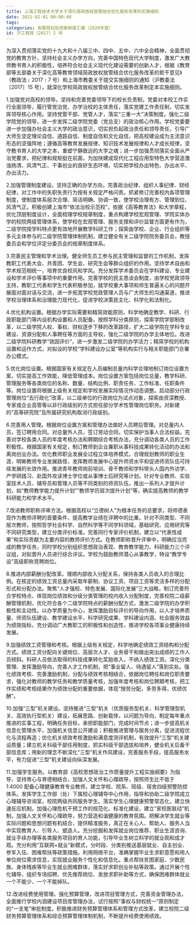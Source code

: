 ```yaml
---
title: 上海工程技术大学关于深化简政放权放管结合优化服务改革的实施细则
date: 2021-02-01 00:00:00
tags: 
categories: 发展规划处规章制度汇编（2020年度）
id: 沪工程规〔2017〕2 号
---
```


为深入贯彻落实党的十九大和十八届三中、四中、五中、六中全会精神，全面贯彻党的教育方针，坚持社会主义办学方向，完善中国特色现代大学制度，激发广大教师教书育人的积极性，培养符合社会主义现代化建设需要的创新人才，根据《教育部等五部委关于深化高等教育领域简政放权放管结合优化服务改革的若干意见》（教政法﹝2017﹞7 号）和上海市教委关于提交实施细则的通知（沪教委法〔2017〕15 号），就深化学校简政放权放管结合优化服务改革制定本实施细则。

1.加强党对高校的领导。坚持和完善党委领导下的校长负责制，党委对本校工作实行全面领导，履行管党治党、办学治校的主体责任，落实党建工作责任制，切实发挥领导核心作用。坚持党管干部、党管人才，落实“三重一大”决策制度。强化二级学院党的领导，进一步发挥二级学院党委（党总支）的政治核心作用。学校党委要进一步加强办社会主义大学的政治意识，切实担负起政治责任和领导责任，引导广大师生坚定理论自信、道路自信、制度自信和文化自信，把高校建设成为主流意识形态的坚强阵地；遵循高等教育发展规律、知识技术发展规律和人才成长规律，坚守教书育人的大学之本，重塑宁静致远的大学之魂；进一步加强贯彻落实全面从严治党要求，把纪律和规矩挺在前面，为加快建成现代化工程应用型特色大学营造激浊扬清、风清气正、干事创业的良好生态环境，切实把学校办出特色、办出水平、办出活力。

2.加强管理制度建设。坚持正确的办学方向，完善政治纪律、组织人事纪律、财经纪律，对工作中的失职失责行为按有关规定严格问责。抓紧修订完善校内各项管理制度，使制度体系层次合理、简洁明确、协调一致，使学校治理有方、管理到位、风清气正。积极创建上海市“依法治校示范校”，依据《高等教育法》和大学章程，优化顶层制度设计，全面梳理学校规章制度，重点构建学校宏观管理、学院实体办学的校院两级管理体系，使学校在宏观管理、服务支撑和评价监督方面更有作为，二级学院按学科特点更有效地开展教学科研工作；探索由学校、企业、行业组织等多元主体参与的二级学院管理体制机制，建立健全有关二级学院院务委员会，教授委员会和学位评定分委员会的规章制度体系。

3.完善民主管理和学术治理。健全师生员工参与民主管理和监督的工作机制，发挥教职工代表大会、共青团、学生会、研究生会等群众组织的作用。坚持学术自由和学术规范相统一，培育优良校风和学风。充分发挥学术委员会在学科建设、专业建设和学术评价等事项中的重要作用。完善学校的民主恳谈会制度，由学校党政领导主持，教职工代表和学生代表积极参加，就学校重大事项和师生普遍关心的问题开展面对面对话与交流，进一步拓宽学校党政管理人员与广大师生的沟通渠道，推进学校治理体系和治理能力现代化，促进学校决策民主化、科学化和法制化。

4.优化机构设置。根据办学实际需要和精简效能原则，科学地确定教学、科研、行政职能部门等内设机构设置和人员配备。按照学科分类原则，探索学院学部制改革，以二级学院人权、事权、财权逐步下移的改革路径，扩大二级学院在学科专业建设、资源分配和人事聘任等方面的主导权，强化二级学院的办学主体地位。改进二级学院科研教学“效因评价”，进一步激发二级学院的办学活力；精简学校的机构设置和运作方式，对拟设的学校“学科建设办公室”等机构实行与相关职能部门合署办公模式。

5.优化岗位设置。根据国家有关规定在人员编制总量内科学合理地制订岗位设置方案，切实提高工作效能，降低管理成本。岗位设置方案包括岗位总量，教学科研、管理服务等各类岗位的名称、数量、结构比例、职责任务、工作标准、任职条件等。岗位设置将根据上级有关规定和学校发展实际情况作动态调整。启动部分行政管理岗位“去行政化”改革，以二级单位的行政岗位为试点对象，探索由资深教授、专家或企业高管等以非行政级别的方式担任部分学术性管理岗位职务。对新建的“高等研究院”及所属研究机构取消行政级别。

6.完善用人管理。根据岗位设置方案和管理办法做好人员聘后管理。对总量内人员，签订聘用合同。对总量外人员，签订劳动合同，切实保护当事人合法权益。完善对学校各类人员的年度考核办法和聘期综合考核办法，充分调动各类人员的工作积极性。根据国家有关规定，制订教师到企业兼职从事科技成果转化活动的办法和离岗创业办法。优化教师职业发展全过程立体培养模式，合理规划教师的职业生涯，明晰教师专业发展路径，发挥教师发展中心提升师资水平和促进师资队伍可持续发展的长效作用。推进青年教师岗前培训、骨干教师和学科带头人国内外访学、产学研践习、赴国外攻读博士学位或从事博士后研究等计划。针对专业教师、实验室技术人员、辅导员和管理人员等不同类别的师资队伍，推出一系列人才提升计划，如“教师教学能力提升计划”“教师学历层次提升计划”等，确实提高教师的教学科研能力和学术水平。

7.改进教师职称评审方法。根据高校以“立德树人”为根本任务的总要求，将师德表现作为教师评聘的首要条件，提高教学业绩在评聘中的比重。针对不同类型、不同层次教师，按照哲学社会科学、自然科学等不同学科领域，基础研究、应用研究等不同研究类型，建立分类评价标准。完善同行专家评价机制，建立以“代表性成果”和实际贡献为主要内容的教师评价方式。在教师职称晋升评审中，明确应当完成的教学任务，同时学校分别组织思想政治表现、教育教学能力、科研能力三个评议组，对拟晋升人员进行综合评议。学校为鼓励教师潜心从事教学，特设“教学专设”高级职称竞聘岗位。

8.推进内部薪酬分配改革。理顺内部收入分配关系，保持各类人员收入的合理比例。在核定的绩效工资总量内采取年薪制、协议工资、项目工资等灵活多样的分配形式和分配办法。聚焦“人才强校、特色发展、国际化发展”三大战略，制订完善符合学校特点、体现岗位绩效和分级分类管理的校内收入分配制度，完善校院二级薪酬管理机制，优化符合各个二级学院特点的薪酬分配方式，激发二级学院的办学积极性和主动性。以办学质量为中心，发挥激励目标评价的导向作用，以人才培养质量、师资队伍建设、教学建设水平、科学研究成果、学科建设内涵、社会服务效益为绩效指标，充分调动广大教职工的积极性和创造性，推进学校各项事业健康持续发展。

9.加强绩效工资管理和考核。根据上级有关规定，科学地确定绩效工资结构和分配方式。绩效工资分配向关键岗位、高层次人才、业务骨干和做出突出成绩的工作人员倾斜。科研人员依法取得的科技成果转化奖励收入，不纳入绩效工资。深化分类管理、发挥激励导向，完善人才工作机制，把“事业留人、待遇留人”落到实处。强化绩效考核、完善激励机制，分配与绩效考核相结合，依据岗位聘任和岗位职责要求，强化对教师的教学任务和教学质量考核，加强年度考核和岗位聘期考核，把工作实绩和考核结果作为绩效分配的重要依据，体现“按劳分配，多劳多得，优绩优酬”。

10.加强“三型”机关建设。坚持推进“三型”机关（优质服务型机关、科学管理型机关、高效执行型机关）建设，拓展思路、创新载体，以问题为导向，制定每年重点推进的实事工程，明确任务目标，承担职能部门，完成时间节点；进一步提高机关信息化管理水平，加强机关信息公开建设；积极推进管理与服务分离，促进流程优化与流程再造；优化机关绩效考核激励和满意度测评机制，有效提升“三型”机关建设质量；建立机关科级干部任用制度，抓实科级干部选拔和培养，健全机关后备干部信息库；用新的理念不断深化“三型”机关作风建设，完善服务手段，提高服务水平，有力促进“三型”机关建设向纵深发展。

11.加强学生服务。以教育部《高校思想政治工作质量提升工程实施纲要》为指导，坚持育心与育德相结合，加强人文关怀和心理疏导，按照师生比不低于 1∶4000 配备心理健康教育专业教师，建立学校、院系、班级、宿舍四级预警防控体系。发挥学生工作部（处）下属校心理辅导中心作用，指导和协助二级学院成立心理辅导咨询室，校院两级共同服务学生。落实学生心理健康预警常态化，建立快速反应机制。加强心理危机干预工作的规范化、标准化建设，建立“家校医联动”机制，加强人文关怀和心理疏导，努力营造和谐健康的教育氛围。把解决学生就业等实际问题和思想问题有机结合，提供精准服务，真正在关心人、帮助人、服务人当中实现教育人、引导人、塑造人。充分挖掘和发挥就业岗位推荐、职业生涯咨询、就业手续办理等各类服务项目的育人功能，引导毕业生树立科学的就业观和成才观。充分利用“互联网+就业”新模式，分时段、分类别推送基层就业、自主创业、参军入伍、困难帮扶等政策措施。利用网络平台，准确掌握毕业生求职意愿和用人单位岗位需求信息，实现就业服务个性化和信息化。重点帮扶贫困家庭、少数民族、身体残疾等毕业生就业困难群体，落实好求职创业补贴等政策。通过开展个性化辅导、组织专场招聘、优先推荐岗位、发放求职补助等方式，确保困难群体就业一个不能少、一个不能掉队。

12.改进经费使用管理。强化预算管理，改进项目管理方式，完善资金管理办法，全面推行学校内涵建设项目库管理办法，试行按照“事权与财权统一”原则制定的“一支笔”审批制度。积极推进财务预算管理体系和管理方式改革，建立校院二级财务预算管理体系和综合预算管理体制机制，不断提升经费使用绩效。
